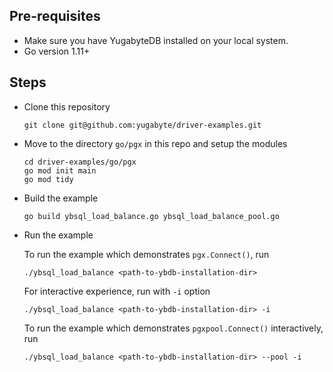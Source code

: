 
## Pre-requisites

- Make sure you have YugabyteDB installed on your local system.
- Go version 1.11+

## Steps

- Clone this repository

  `git clone git@github.com:yugabyte/driver-examples.git`

- Move to the directory `go/pgx` in this repo and setup the modules

  ```
  cd driver-examples/go/pgx
  go mod init main
  go mod tidy
  ```

- Build the example

  ```
  go build ybsql_load_balance.go ybsql_load_balance_pool.go
  ```

- Run the example

  To run the example which demonstrates `pgx.Connect()`, run

  ```
  ./ybsql_load_balance <path-to-ybdb-installation-dir>
  ```

  For interactive experience, run with `-i` option

  ```
  ./ybsql_load_balance <path-to-ybdb-installation-dir> -i
  ```

  To run the example which demonstrates `pgxpool.Connect()` interactively, run

  ```
  ./ybsql_load_balance <path-to-ybdb-installation-dir> --pool -i
  ```
